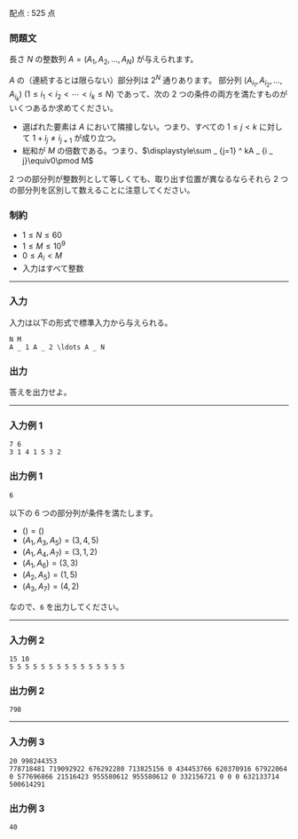 配点 : $525$ 点

### 問題文

長さ $N$ の整数列 $A=(A _ 1,A _ 2,\ldots,A _ N)$ が与えられます。

$A$ の（連続するとは限らない）部分列は $2 ^ N$ 通りあります。 部分列 $(A _ {i _ 1},A _ {i _ 2},\ldots,A _ {i _ k})\ (1\le i _ 1\lt i _ 2\lt\cdots\lt i _ k\le N)$ であって、次の $2$ つの条件の両方を満たすものがいくつあるか求めてください。

  * 選ばれた要素は $A$ において隣接しない。つまり、すべての $1\le j\lt k$ に対して $1+i _ j\ne i _ {j+1}$ が成り立つ。
  * 総和が $M$ の倍数である。つまり、$\displaystyle\sum _ {j=1} ^ kA _ {i _ j}\equiv0\pmod M$



$2$ つの部分列が整数列として等しくても、取り出す位置が異なるならそれら $2$ つの部分列を区別して数えることに注意してください。

### 制約

  * $1\le N\le60$
  * $1\le M\le10 ^ 9$
  * $0\le A _ i\lt M$
  * 入力はすべて整数



* * *

### 入力

入力は以下の形式で標準入力から与えられる。
    
    
    N M
    A _ 1 A _ 2 \ldots A _ N

### 出力

答えを出力せよ。

* * *

### 入力例 1
    
    
    7 6
    3 1 4 1 5 3 2

### 出力例 1
    
    
    6

以下の $6$ つの部分列が条件を満たします。

  * $()=()$
  * $(A _ 1,A _ 3,A _ 5)=(3,4,5)$
  * $(A _ 1,A _ 4,A _ 7)=(3,1,2)$
  * $(A _ 1,A _ 6)=(3,3)$
  * $(A _ 2,A _ 5)=(1,5)$
  * $(A _ 3,A _ 7)=(4,2)$



なので、`6` を出力してください。

* * *

### 入力例 2
    
    
    15 10
    5 5 5 5 5 5 5 5 5 5 5 5 5 5 5

### 出力例 2
    
    
    798

* * *

### 入力例 3
    
    
    20 998244353
    778718481 719092922 676292280 713825156 0 434453766 620370916 67922064 0 577696866 21516423 955580612 955580612 0 332156721 0 0 0 632133714 500614291

### 出力例 3
    
    
    40